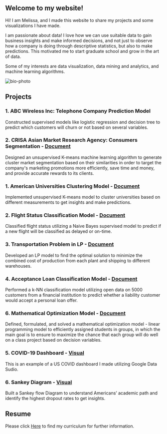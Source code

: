 ## Welcome to my website!

Hi! I am Melissa, and I made this website to share my projects and some visualizations I have made.

I am passionate about data! I love how we can use suitable data to gain business insights and make informed decisions, and not just to observe how a company is doing through descriptive statistics, but also to make predictions. This motivated me to start graduate school and grow in the art of data. 

Some of my interests are data visualization, data mining and analytics, and machine learning algorithms.

![bio-photo](https://user-images.githubusercontent.com/69952860/97793013-3318d880-1bbc-11eb-822c-fad4fb98666d.jpg)

## Projects

### 1. ABC Wireless Inc: Telephone Company Prediction Model

Constructed supervised models like logistic regression and decision tree to predict which customers will churn or not based on several variables.

### 2. CRISA Asian Market Research Agency: Consumers Segmentation - [Document](https://github.com/MelissaPR24/ML_MelissaPR.git)

Designed an unsupervised K-means machine learning algorithm to generate cluster market segmentation based on their similarities in order to target the company's marketing promotions more efficiently, save time and money, and provide accurate rewards to its clients.

### 1. American Universities Clustering Model - [Document](https://github.com/MelissaPR24/ML_MelissaPR.git)

Implemented unsupervised K-means model to cluster universities based on different measurements to get insights and make predictions.

### 2. Flight Status Classification Model - [Document](https://github.com/MelissaPR24/ML_MelissaPR.git)

Classified flight status utilizing a Naive Bayes supervised model to predict if a new flight will be classified as delayed or on-time.

### 3. Transportation Problem in LP - [Document](https://github.com/MelissaPR24/QM_MelissaPR.git)

Developed an LP model to find the optimal solution to minimize the combined cost of production from each plant and shipping to different warehouses.

### 4. Acceptance Loan Classification Model - [Document](https://github.com/MelissaPR24/ML_MelissaPR.git)

Performed a k-NN classification model utilizing open data on 5000 customers from a financial institution to predict whether a liability customer would accept a personal loan offer.

### 6. Mathematical Optimization Model - [Document](https://github.com/MelissaPR24/QM_MelissaPR.git)

Defined, formulated, and solved a mathematical optimization model - linear programming model to efficiently assigned students in groups, in which the main goal is to ensure to maximize the chance that each group will do well on a class project based on decision variables.
 
### 5. COVID-19 Dashboard - [Visual](https://github.com/MelissaPR24/mpaniagua.git) 

This is an example of a US COVID dashboard I made utilizing Google Data Sudio.

### 6. Sankey Diagram - [Visual](https://github.com/MelissaPR24/mpaniagua.git) 

Built a Sankey flow Diagram to understand Americans’ academic path and identify the highest dropout rates to get insights.

## Resume 

Please click [Here](https://github.com/MelissaPR24/mpaniagua.git) to find my curriculum for further information. 
